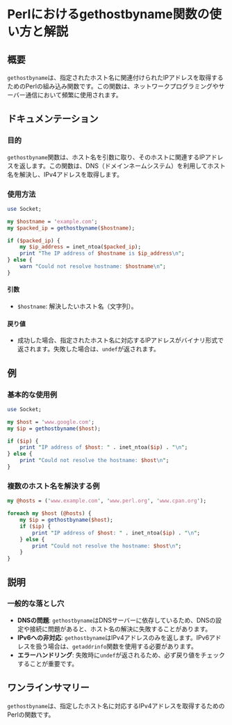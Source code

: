 <!--
Meta Description: # Perlにおけるgethostbyname関数の使い方と解説 ## 概要 `gethostbyname`は、指定されたホスト名に関連付けられたIPアドレスを取得するためのPerlの組み込み関数です。この関数は、ネットワークプログラミングやサーバー通信において頻繁に使用されます。 ## ドキュメン...
Meta Keywords: gethostbyname, hostname, host, print, perl
-->

# Perlにおけるgethostbyname関数の使い方と解説

## 概要
`gethostbyname`は、指定されたホスト名に関連付けられたIPアドレスを取得するためのPerlの組み込み関数です。この関数は、ネットワークプログラミングやサーバー通信において頻繁に使用されます。

## ドキュメンテーション
### 目的
`gethostbyname`関数は、ホスト名を引数に取り、そのホストに関連するIPアドレスを返します。この関数は、DNS（ドメインネームシステム）を利用してホスト名を解決し、IPv4アドレスを取得します。

### 使用方法
```perl
use Socket;

my $hostname = 'example.com';
my $packed_ip = gethostbyname($hostname);

if ($packed_ip) {
    my $ip_address = inet_ntoa($packed_ip);
    print "The IP address of $hostname is $ip_address\n";
} else {
    warn "Could not resolve hostname: $hostname\n";
}
```

#### 引数
- `$hostname`: 解決したいホスト名（文字列）。

#### 戻り値
- 成功した場合、指定されたホスト名に対応するIPアドレスがバイナリ形式で返されます。失敗した場合は、`undef`が返されます。

## 例
### 基本的な使用例
```perl
use Socket;

my $host = 'www.google.com';
my $ip = gethostbyname($host);

if ($ip) {
    print "IP address of $host: " . inet_ntoa($ip) . "\n";
} else {
    print "Could not resolve the hostname: $host\n";
}
```

### 複数のホスト名を解決する例
```perl
my @hosts = ('www.example.com', 'www.perl.org', 'www.cpan.org');

foreach my $host (@hosts) {
    my $ip = gethostbyname($host);
    if ($ip) {
        print "IP address of $host: " . inet_ntoa($ip) . "\n";
    } else {
        print "Could not resolve the hostname: $host\n";
    }
}
```

## 説明
### 一般的な落とし穴
- **DNSの問題**: `gethostbyname`はDNSサーバーに依存しているため、DNSの設定や接続に問題があると、ホスト名の解決に失敗することがあります。
- **IPv6への非対応**: `gethostbyname`はIPv4アドレスのみを返します。IPv6アドレスを扱う場合は、`getaddrinfo`関数を使用する必要があります。
- **エラーハンドリング**: 失敗時に`undef`が返されるため、必ず戻り値をチェックすることが重要です。

## ワンラインサマリー
`gethostbyname`は、指定したホスト名に対応するIPv4アドレスを取得するためのPerlの関数です。